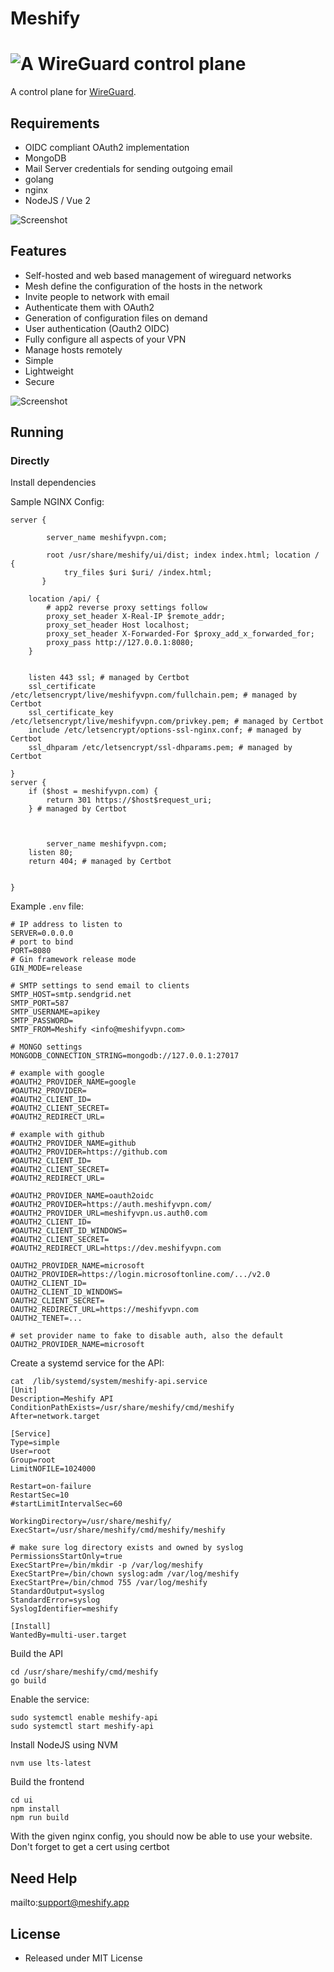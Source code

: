 # Meshify

<h1><img src="./ui/src/assets/meshify.png" alt="A WireGuard control plane"></h1>

A control plane for [WireGuard](https://wireguard.com).

## Requirements

* OIDC compliant OAuth2 implementation
* MongoDB
* Mail Server credentials for sending outgoing email
* golang
* nginx
* NodeJS / Vue 2

![Screenshot](meshify-architecture.png)

## Features

 * Self-hosted and web based management of wireguard networks
 * Mesh define the configuration of the hosts in the network
 * Invite people to network with email
 * Authenticate them with OAuth2
 * Generation of configuration files on demand
 * User authentication (Oauth2 OIDC)
 * Fully configure all aspects of your VPN
 * Manage hosts remotely
 * Simple
 * Lightweight
 * Secure



![Screenshot](meshify-screenshot.png)

## Running


### Directly

Install dependencies

Sample NGINX Config:

```
server {

        server_name meshifyvpn.com;

        root /usr/share/meshify/ui/dist; index index.html; location / {
            try_files $uri $uri/ /index.html;
       }

    location /api/ {
        # app2 reverse proxy settings follow
        proxy_set_header X-Real-IP $remote_addr;
        proxy_set_header Host localhost;
        proxy_set_header X-Forwarded-For $proxy_add_x_forwarded_for;
        proxy_pass http://127.0.0.1:8080;
    }


    listen 443 ssl; # managed by Certbot
    ssl_certificate /etc/letsencrypt/live/meshifyvpn.com/fullchain.pem; # managed by Certbot
    ssl_certificate_key /etc/letsencrypt/live/meshifyvpn.com/privkey.pem; # managed by Certbot
    include /etc/letsencrypt/options-ssl-nginx.conf; # managed by Certbot
    ssl_dhparam /etc/letsencrypt/ssl-dhparams.pem; # managed by Certbot

}
server {
    if ($host = meshifyvpn.com) {
        return 301 https://$host$request_uri;
    } # managed by Certbot



        server_name meshifyvpn.com;
    listen 80;
    return 404; # managed by Certbot


}
```

Example `.env` file:

```
# IP address to listen to
SERVER=0.0.0.0
# port to bind
PORT=8080
# Gin framework release mode
GIN_MODE=release

# SMTP settings to send email to clients
SMTP_HOST=smtp.sendgrid.net
SMTP_PORT=587
SMTP_USERNAME=apikey
SMTP_PASSWORD=
SMTP_FROM=Meshify <info@meshifyvpn.com>

# MONGO settings
MONGODB_CONNECTION_STRING=mongodb://127.0.0.1:27017

# example with google
#OAUTH2_PROVIDER_NAME=google
#OAUTH2_PROVIDER=
#OAUTH2_CLIENT_ID=
#OAUTH2_CLIENT_SECRET=
#OAUTH2_REDIRECT_URL=

# example with github
#OAUTH2_PROVIDER_NAME=github
#OAUTH2_PROVIDER=https://github.com
#OAUTH2_CLIENT_ID=
#OAUTH2_CLIENT_SECRET=
#OAUTH2_REDIRECT_URL=

#OAUTH2_PROVIDER_NAME=oauth2oidc
#OAUTH2_PROVIDER=https://auth.meshifyvpn.com/
#OAUTH2_PROVIDER_URL=meshifyvpn.us.auth0.com
#OAUTH2_CLIENT_ID=
#OAUTH2_CLIENT_ID_WINDOWS=
#OAUTH2_CLIENT_SECRET=
#OAUTH2_REDIRECT_URL=https://dev.meshifyvpn.com

OAUTH2_PROVIDER_NAME=microsoft
OAUTH2_PROVIDER=https://login.microsoftonline.com/.../v2.0
OAUTH2_CLIENT_ID=
OAUTH2_CLIENT_ID_WINDOWS=
OAUTH2_CLIENT_SECRET=
OAUTH2_REDIRECT_URL=https://meshifyvpn.com
OAUTH2_TENET=...

# set provider name to fake to disable auth, also the default
OAUTH2_PROVIDER_NAME=microsoft
```

Create a systemd service for the API:

```
cat  /lib/systemd/system/meshify-api.service
[Unit]
Description=Meshify API
ConditionPathExists=/usr/share/meshify/cmd/meshify
After=network.target

[Service]
Type=simple
User=root
Group=root
LimitNOFILE=1024000

Restart=on-failure
RestartSec=10
#startLimitIntervalSec=60

WorkingDirectory=/usr/share/meshify/
ExecStart=/usr/share/meshify/cmd/meshify/meshify

# make sure log directory exists and owned by syslog
PermissionsStartOnly=true
ExecStartPre=/bin/mkdir -p /var/log/meshify
ExecStartPre=/bin/chown syslog:adm /var/log/meshify
ExecStartPre=/bin/chmod 755 /var/log/meshify
StandardOutput=syslog
StandardError=syslog
SyslogIdentifier=meshify

[Install]
WantedBy=multi-user.target
```

Build the API
```
cd /usr/share/meshify/cmd/meshify
go build
```

Enable the service:

```
sudo systemctl enable meshify-api
sudo systemctl start meshify-api
```

Install NodeJS using NVM
```
nvm use lts-latest
```

Build the frontend

```
cd ui
npm install
npm run build
```

With the given nginx config, you should now be able to use your website.  Don't forget
to get a cert using certbot

## Need Help

mailto:support@meshify.app

## License
* Released under MIT License
